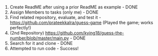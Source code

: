 1. Create ReadME after using a prior ReadME as example - DONE
2. Assign Members to tasks (only me) - DONE
3. Find related repository, evaluate, and test it - https://github.com/prateekkalra/guess-game (Played the game; works perfectly!) 
4. (2nd Repository) https://github.com/kying18/guess-the-number/blob/master/main.py - DONE
5. Search for it and clone - DONE
6. Attempted to run code - Success!
